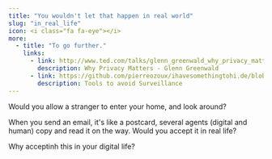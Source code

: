 ```yaml
---
title: "You wouldn't let that happen in real world"
slug: "in_real_life"
icon: <i class="fa fa-eye"></i>
more:
  - title: "To go further."
    links:
      - link: http://www.ted.com/talks/glenn_greenwald_why_privacy_matter
        description: Why Privacy Matters - Glenn Greenwald
      - link: https://github.com/pierreozoux/ihavesomethingtohi.de/blob/master/tools.md
        description: Tools to avoid Surveillance
---
```


Would you allow a stranger to enter your home, and look around?

When you send an email, it's like a postcard, several agents (digital and human) copy and read it on the way. Would you accept it in real life?

Why acceptinh this in your digital life?

